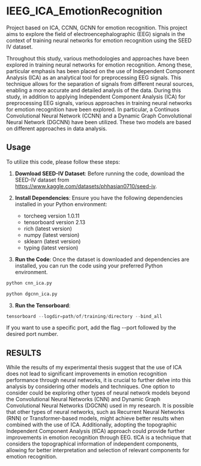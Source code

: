 # IEEG_ICA_EmotionRecognition
Project based on ICA, CCNN, GCNN for emotion recognition.
This project aims to explore the field of electroencephalographic (EEG) signals in the context of training neural networks for emotion recognition using the SEED IV dataset.

Throughout this study, various methodologies and approaches have been explored in training neural networks for emotion recognition. Among these, particular emphasis has been placed on the use of Independent Component Analysis (ICA) as an analytical tool for preprocessing EEG signals. This technique allows for the separation of signals from different neural sources, enabling a more accurate and detailed analysis of the data.
During this study, in addition to applying Independent Component Analysis (ICA) for preprocessing EEG signals, various approaches in training neural networks for emotion recognition have been explored. In particular, a Continuos Convolutional Neural Network (CCNN) and a Dynamic Graph Convolutional Neural Network (DGCNN) have been utilized. These two models are based on different approaches in data analysis.

## Usage

To utilize this code, please follow these steps:

1. **Download SEED-IV Dataset**: Before running the code, download the SEED-IV dataset from https://www.kaggle.com/datasets/phhasian0710/seed-iv.
  
2. **Install Dependencies**: Ensure you have the following dependencies installed in your Python environment:

   - torcheeg version 1.0.11
   - tensorboard version 2.13
   - rich (latest version)
   - numpy (latest version)
   - sklearn (latest version)
   - typing (latest version)

3. **Run the Code**: Once the dataset is downloaded and dependencies are installed, you can run the code using your preferred Python environment.
```python
python cnn_ica.py
```
```python
python dgcnn_ica.py
```

3. **Run the Tensorboard**: 
```python
tensorboard --logdir=path/of/training/directory --bind_all 
```
If you want to use a specific port, add the flag --port followed by the desired port number.

## RESULTS
   
While the results of my experimental thesis suggest that the use of ICA does not lead to significant improvements in emotion recognition performance through neural networks, it is crucial to further delve into this analysis by considering other models and techniques. One option to consider could be exploring other types of neural network models beyond the Convolutional Neural Networks (CNN) and Dynamic Graph Convolutional Neural Networks (DGCNN) used in my research. It is possible that other types of neural networks, such as Recurrent Neural Networks (RNN) or Transformer-based models, might achieve better results when combined with the use of ICA. Additionally, adopting the topographic Independent Component Analysis (tICA) approach could provide further improvements in emotion recognition through EEG. tICA is a technique that considers the topographical information of independent components, allowing for better interpretation and selection of relevant components for emotion recognition.
